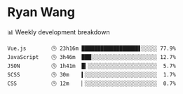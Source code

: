 # Ryan Wang

 <!-- waka-box start -->
📊 Weekly development breakdown
```text
Vue.js        🕓 23h16m ██████████████████▋░░░░░ 77.9%
JavaScript    🕓 3h46m  ███░░░░░░░░░░░░░░░░░░░░░ 12.7%
JSON          🕓 1h41m  █▎░░░░░░░░░░░░░░░░░░░░░░  5.7%
SCSS          🕓 30m    ▍░░░░░░░░░░░░░░░░░░░░░░░  1.7%
CSS           🕓 12m    ▏░░░░░░░░░░░░░░░░░░░░░░░  0.7%
```
<!-- Powered by https://github.com/YouEclipse/waka-box-go . -->
<!-- waka-box end -->